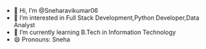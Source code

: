 - 👋 Hi, I’m @Sneharavikumar06 
- 👀 I’m interested in Full Stack Development,Python Developer,Data Analyst
- 🌱 I’m currently learning B.Tech in Information Technology
- 😄 Pronouns: Sneha

<!---
Sneharavikumar06/Sneharavikumar06 is a ✨ special ✨ repository because its `README.md` (this file) appears on your GitHub profile.
You can click the Preview link to take a look at your changes.
--->
